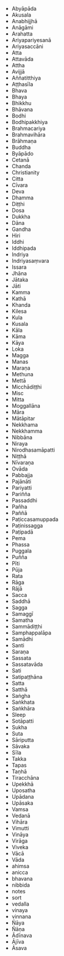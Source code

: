 - Abyāpāda
- Akusala
- Anabhijjhā
- Anāgāmi
- Arahatta
- Ariyapariyesanā
- Ariyasaccāni
- Atta
- Attavāda
- Attha
- Avijjā
- Aññatitthiya
- Aṭṭhasīla
- Bhava
- Bhaya
- Bhikkhu
- Bhāvana
- Bodhi
- Bodhipakkhiya
- Brahmacariya
- Brahmavihāra
- Brāhmaṇa
- Buddha
- Byāpādo
- Cetanā
- Chanda
- Christianity
- Citta
- Cīvara
- Deva
- Dhamma
- Diṭṭhi
- Dosa
- Dukkha
- Dāna
- Gandha
- Hiri
- Iddhi
- Iddhipada
- Indriya
- Indriyasaṃvara
- Issara
- Jhāna
- Jātaka
- Jāti
- Kamma
- Kathā
- Khanda
- Kilesa
- Kula
- Kusala
- Kāla
- Kāma
- Kāya
- Loka
- Magga
- Manas
- Maraṇa
- Methuna
- Mettā
- Micchādiṭṭhi
- Misc
- Mitta
- Moggallāna
- Māra
- Mātāpitar
- Nekkhama
- Nekkhamma
- Nibbāna
- Niraya
- Nirodhasamāpatti
- Niṭṭhā
- Nīvaraṇa
- Ovāda
- Pabbajja
- Pajānāti
- Pariyatti
- Pariñña
- Passaddhi
- Pañha
- Paññā
- Paṭiccasamuppada
- Paṭinissagga
- Paṭipadā
- Pema
- Phassa
- Puggala
- Puñña
- Pīti
- Pūja
- Rata
- Rāga
- Rājā
- Sacca
- Saddhā
- Sagga
- Samaggī
- Samatha
- Sammādiṭṭhi
- Samphappalāpa
- Samādhi
- Santi
- Saraṇa
- Sassata
- Sassatavāda
- Sati
- Satipaṭṭhāna
- Satta
- Satthā
- Saṅgha
- Saṅkhata
- Saṅkhāra
- Sleep
- Sotāpatti
- Sukha
- Suta
- Sāriputta
- Sāvaka
- Sīla
- Takka
- Tapas
- Taṇhā
- Tiracchāna
- Upekkhā
- Uposatha
- Upādana
- Upāsaka
- Vamsa
- Vedanā
- Vihāra
- Vimutti
- Vināya
- Virāga
- Viveka
- Vācā
- Vāda
- ahimsa
- anicca
- bhavana
- nibbida
- notes
- sort
- vedalla
- vinaya
- vinnana
- Ñāya
- Ñāṇa
- Ādīnava
- Ājīva
- Āsava
